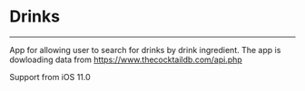 # Drinks
---
App for allowing user to search for drinks by drink ingredient.
The app is dowloading data from https://www.thecocktaildb.com/api.php

Support from iOS 11.0


